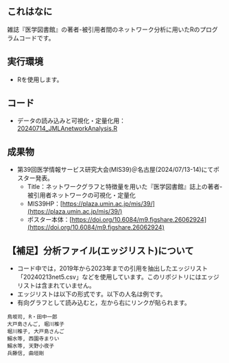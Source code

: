 ## これはなに
雑誌『医学図書館』の著者-被引用者間のネットワーク分析に用いたRのプログラムコードです。

## 実行環境
- Rを使用します。

## コード
- データの読み込みと可視化・定量化用：[20240714_JMLAnetworkAnalysis.R](https://github.com/hellboy84/network_IGTODY/blob/main/20240714_JMLAnetworkAnalysis.R)

## 成果物
- 第39回医学情報サービス研究大会(MIS39)＠名古屋(2024/07/13-14)にてポスター発表。
  - Title：ネットワークグラフと特徴量を用いた『医学図書館』誌上の著者-被引用者ネットワークの可視化・定量化
  - MIS39HP：[https://plaza.umin.ac.jp/mis/39/](https://plaza.umin.ac.jp/mis/39/)
  - ポスター本体：[https://doi.org/10.6084/m9.figshare.26062924](https://doi.org/10.6084/m9.figshare.26062924)

## 【補足】分析ファイル(エッジリスト)について
- コード中では，2019年から2023年までの引用を抽出したエッジリスト「20240213net5.csv」などを使用しています。このリポジトリにはエッジリストは含まれていません。
- エッジリストは以下の形式です。以下の人名は例です。
- 有向グラフとして読み込むと，左から右にリンクが貼られます。

```csv
鳥坂司, R・田中一郎
大戸島さんご, 堀川椎子
堀川椎子, 大戸島さんご
鰯水等, 西園寺まりい
鰯水等, 天野小夜子
兵藤信, 曲垣剛
```
